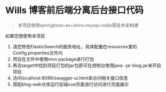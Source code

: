 # Wills 博客前后端分离后台接口代码

>  本项目使用springboot+es+shiro+mysql+redis等技术来构建





如果您想使用本项目

1. 请您修改ElasticSearch的服务地址，具体配置在resources里的Config.properties文件内
2. 然后在文件中使用mvn package进行打包
3. 再去target中找到项目打包的jar包即可在控制台使用java -jar blog.jar来开启项目
4. 访问localhost:8099/swagger-ui.html来访问相关接口信息
5. 搭配blog-web仓库运行前端vue页面进行访问进行页面展示